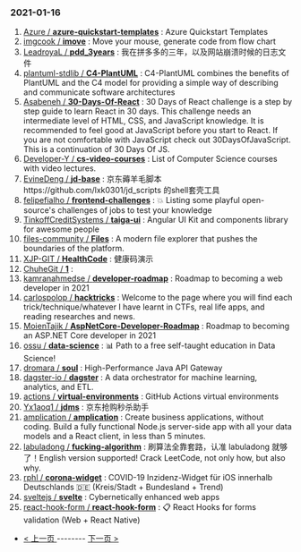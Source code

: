 ### 2021-01-16 
1. [
        Azure /
**azure-quickstart-templates**](https://github.com/Azure/azure-quickstart-templates) : Azure Quickstart Templates
1. [
        imgcook /
**imove**](https://github.com/imgcook/imove) : Move your mouse, generate code from flow chart
1. [
        LeadroyaL /
**pdd_3years**](https://github.com/LeadroyaL/pdd_3years) : 我在拼多多的三年，以及网站崩溃时候的日志文件
1. [
        plantuml-stdlib /
**C4-PlantUML**](https://github.com/plantuml-stdlib/C4-PlantUML) : C4-PlantUML combines the benefits of PlantUML and the C4 model for providing a simple way of describing and communicate software architectures
1. [
        Asabeneh /
**30-Days-Of-React**](https://github.com/Asabeneh/30-Days-Of-React) : 30 Days of React challenge is a step by step guide to learn React in 30 days. This challenge needs an intermediate level of HTML, CSS, and JavaScript knowledge. It is recommended to feel good at JavaScript before you start to React. If you are not comfortable with JavaScript check out 30DaysOfJavaScript. This is a continuation of 30 Days Of JS.
1. [
        Developer-Y /
**cs-video-courses**](https://github.com/Developer-Y/cs-video-courses) : List of Computer Science courses with video lectures.
1. [
        EvineDeng /
**jd-base**](https://github.com/EvineDeng/jd-base) : 京东薅羊毛脚本https://github.com/lxk0301/jd_scripts 的shell套壳工具
1. [
        felipefialho /
**frontend-challenges**](https://github.com/felipefialho/frontend-challenges) : 💥 Listing some playful open-source's challenges of jobs to test your knowledge
1. [
        TinkoffCreditSystems /
**taiga-ui**](https://github.com/TinkoffCreditSystems/taiga-ui) : Angular UI Kit and components library for awesome people
1. [
        files-community /
**Files**](https://github.com/files-community/Files) : A modern file explorer that pushes the boundaries of the platform.
1. [
        XJP-GIT /
**HealthCode**](https://github.com/XJP-GIT/HealthCode) : 健康码演示
1. [
        ChuheGit /
**1**](https://github.com/ChuheGit/1) : 
1. [
        kamranahmedse /
**developer-roadmap**](https://github.com/kamranahmedse/developer-roadmap) : Roadmap to becoming a web developer in 2021
1. [
        carlospolop /
**hacktricks**](https://github.com/carlospolop/hacktricks) : Welcome to the page where you will find each trick/technique/whatever I have learnt in CTFs, real life apps, and reading researches and news.
1. [
        MoienTajik /
**AspNetCore-Developer-Roadmap**](https://github.com/MoienTajik/AspNetCore-Developer-Roadmap) : Roadmap to becoming an ASP.NET Core developer in 2021
1. [
        ossu /
**data-science**](https://github.com/ossu/data-science) : 📊 Path to a free self-taught education in Data Science!
1. [
        dromara /
**soul**](https://github.com/dromara/soul) : High-Performance Java API Gateway
1. [
        dagster-io /
**dagster**](https://github.com/dagster-io/dagster) : A data orchestrator for machine learning, analytics, and ETL.
1. [
        actions /
**virtual-environments**](https://github.com/actions/virtual-environments) : GitHub Actions virtual environments
1. [
        Yx1aoq1 /
**jdms**](https://github.com/Yx1aoq1/jdms) : 京东抢购秒杀助手
1. [
        amplication /
**amplication**](https://github.com/amplication/amplication) : Create business applications, without coding. Build a fully functional Node.js server-side app with all your data models and a React client, in less than 5 minutes.
1. [
        labuladong /
**fucking-algorithm**](https://github.com/labuladong/fucking-algorithm) : 刷算法全靠套路，认准 labuladong 就够了！English version supported! Crack LeetCode, not only how, but also why.
1. [
        rphl /
**corona-widget**](https://github.com/rphl/corona-widget) : COVID-19 Inzidenz-Widget für iOS innerhalb Deutschlands 🇩🇪 (Kreis/Stadt + Bundesland + Trend)
1. [
        sveltejs /
**svelte**](https://github.com/sveltejs/svelte) : Cybernetically enhanced web apps
1. [
        react-hook-form /
**react-hook-form**](https://github.com/react-hook-form/react-hook-form) : 📋 React Hooks for forms validation (Web + React Native) 

- [ < 上一页 ](https://github.com/able8/github-trending-daily-record/blob/master/2021-01-15.md) -------- [ 下一页 > ](https://github.com/able8/github-trending-daily-record/blob/master/2021-01-17.md)